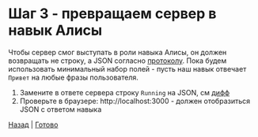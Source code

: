 # Шаг 3 - превращаем сервер в навык Алисы

Чтобы сервер смог выступать в роли навыка Алисы, он должен возвращать не строку, а JSON согласно [протоколу](https://yandex.ru/dev/dialogs/alice/doc/protocol-docpage/).
Пока будем использовать минимальный набор полей - пусть наш навык отвечает `Привет` на любые фразы пользователя.
 
1. Замените в ответе сервера строку `Running` на JSON, см [дифф][diff]
2. Проверьте в браузере: http://localhost:3000 - должен отобразиться JSON с ответом навыка

[Назад][prev] | [Готово][next]

[prev]: https://github.com/vitalets/alice-workshop/tree/step2.1
[diff]: https://github.com/vitalets/alice-workshop/compare/step2.1...step3
[next]: http://bit.ly/alice-workshop_step4
